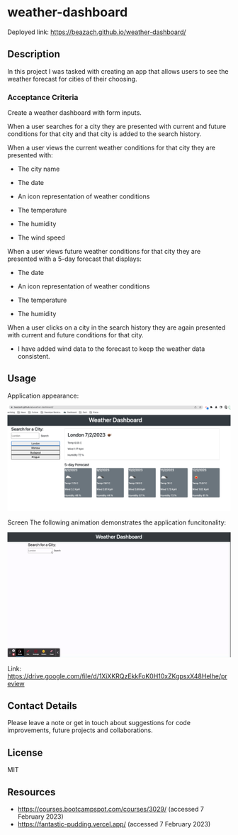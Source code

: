 # weather-dashboard
Deployed link: https://beazach.github.io/weather-dashboard/

## Description 
In this project I was tasked with creating an app that allows users to see the weather forecast for cities of their choosing.

### Acceptance Criteria
Create a weather dashboard with form inputs.

When a user searches for a city they are presented with current and future conditions for that city and that city is added to the search history.

When a user views the current weather conditions for that city they are presented with:

- The city name

- The date

- An icon representation of weather conditions

- The temperature

- The humidity

- The wind speed

When a user views future weather conditions for that city they are presented with a 5-day forecast that displays:

- The date

- An icon representation of weather conditions

- The temperature

- The humidity

When a user clicks on a city in the search history they are again presented with current and future conditions for that city.

* I have added wind data to the forecast to keep the weather data consistent. 

## Usage
Application appearance:

![alt text](assets/images/Screenshot.png)


Screen
The following animation demonstrates the application funcitonality:

![](assets/images/Weather_Dashboard.gif)

Link:
https://drive.google.com/file/d/1XiXKRQzEkkFoK0H10xZKgpsxX48Helhe/preview


## Contact Details
Please leave a note or get in touch about suggestions for code improvements, future projects and collaborations.

## License 
MIT

## Resources 
- https://courses.bootcampspot.com/courses/3029/ (accessed 7 February 2023)
- https://fantastic-pudding.vercel.app/ (accessed 7 February 2023)

